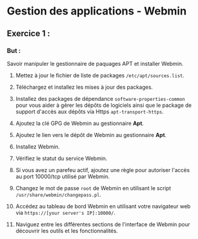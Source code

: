 # Gestion des applications - Webmin

## Exercice 1 : 

### But : ### 
Savoir manipuler le gestionnaire de paquages APT et installer Webmin.

1. Mettez à jour le fichier de liste de packages ``/etc/apt/sources.list``.

2. Téléchargez et installez les mises à jour des packages.

3. Installez des packages de dépendance ``software-properties-common`` pour vous aider à gérer les dépôts de logiciels ainsi que le package de support d'accès aux dépôts via Https ``apt-transport-https``.

4. Ajoutez la clé GPG de Webmin au gestionnaire **Apt**.

5. Ajoutez le lien vers le dépôt de Webmin au gestionnaire **Apt**.

6. Installez Webmin.

7. Vérifiez le statut du service Webmin.

8. Si vous avez un parefeu actif, ajoutez une règle pour autoriser l'accès au port 10000/tcp utilisé par Webmin.

9. Changez le mot de passe ``root`` de Webmin en utilisant le script ``/usr/share/webmin/changepass.pl``.

10. Accédez au tableau de bord Webmin en utilisant votre navigateur web via ``https://[your server's IP]:10000/``.

11. Naviguez entre les différentes sections de l'interface de Webmin pour découvrir les outils et les fonctionnalités.
